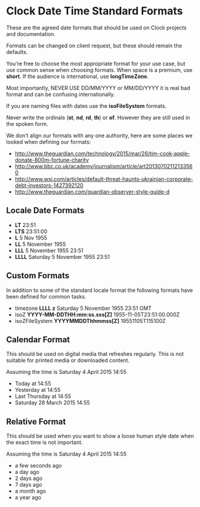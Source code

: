 # Clock Date Time Standard Formats

These are the agreed date formats that should be used on Clock projects and
documentation.

Formats can be changed on client request, but these should remain the defaults.

You're free to choose the most appropriate format for your use case, but use
common sense when choosing formats. When space is a premium, use __short__. If
the audience is international, use __longTimeZone__.

Most importantly, NEVER USE DD/MM/YYYY or MM/DD/YYYY it is real bad format and
can be confusing internationally.

If you are naming files with dates use the __isoFileSystem__ formats.

Never write the ordinals (__st__, __nd__, __rd__, __th__) or __of__. However
they are still used in the spoken form.

We don't align our formats with any one authority, here are some places we
looked when defining our formats:

* http://www.theguardian.com/technology/2015/mar/26/tim-cook-apple-donate-800m-fortune-charity
* http://www.bbc.co.uk/academy/journalism/article/art20130702112133560
* http://www.wsj.com/articles/default-threat-haunts-ukrainian-corporate-debt-investors-1427392120
* http://www.theguardian.com/guardian-observer-style-guide-d

## Locale Date Formats

* __LT__ 23:51
* __LTS__ 23:51:00
* __L__ 5 Nov 1955
* __LL__ 5 November 1955
* __LLL__ 5 November 1955 23:51
* __LLLL__ Saturday 5 November 1955 23:51

## Custom Formats

In addition to some of the standard locale format the following formats have been defined for common tasks.

* timezone __LLLL z__ Saturday 5 November 1955 23:51 GMT
* isoZ __YYYY-MM-DDTHH:mm:ss.sss[Z]__ 1955-11-05T23:51:00.000Z
* isoZFileSystem __YYYYMMDDThhmmss[Z]__ 19551105T115100Z

## Calendar Format

This should be used on digital media that refreshes regularly. This is not suitable for printed media or downloaded content.

Assuming the time is Saturday 4 April 2015 14:55

* Today at 14:55
* Yesterday at 14:55
* Last Thursday at 14:55
* Saturday 28 March 2015 14:55

## Relative Format

This should be used when you want to show a loose human style date when the exact time is not important.

Assuming the time is Saturday 4 April 2015 14:55

* a few seconds ago
* a day ago
* 2 days ago
* 7 days ago
* a month ago
* a year ago